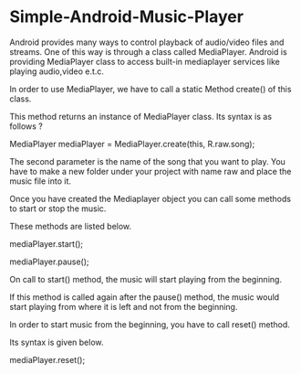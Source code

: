 # Simple-Android-Music-Player

Android provides many ways to control playback of audio/video files and streams. One of this way is through a class called MediaPlayer.
Android is providing MediaPlayer class to access built-in mediaplayer services like playing audio,video e.t.c.

In order to use MediaPlayer, we have to call a static Method create() of this class. 

This method returns an instance of MediaPlayer class. Its syntax is as follows ?

MediaPlayer mediaPlayer = MediaPlayer.create(this, R.raw.song);

The second parameter is the name of the song that you want to play.
You have to make a new folder under your project with name raw and place the music file into it.

Once you have created the Mediaplayer object you can call some methods to start or stop the music.

These methods are listed below.

mediaPlayer.start();

mediaPlayer.pause();

On call to start() method, the music will start playing from the beginning.

If this method is called again after the pause() method, the music would start playing from where it is left and not from the beginning.

In order to start music from the beginning, you have to call reset() method.

Its syntax is given below.

mediaPlayer.reset();
